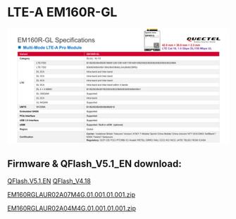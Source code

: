 # LTE-A EM160R-GL

![](https://raw.githubusercontent.com/4IceG/Personal_data/master/EM160R-GL.PNG)

## Firmware & QFlash_V5.1_EN download:
<a href="https://www.easypaste.org/file/n2AotGpX/QFlash.V5.1.EN.zip?lang=pl" title="QFlash_V4.18">QFlash.V5.1.EN</a>
<a href="https://drive.google.com/file/d/1RxYTDpxjcLEUSPtSRoa5lkxE_8eJMAeb/view?usp=sharing" title="QFlash_V4.18">QFlash_V4.18</a>

<a href="https://www.easypaste.org/file/OEJS61np/EM160RGLAUR02A07M4G.01.001.01.001.zip?lang=pl" title="QFlash_V4.18">EM160RGLAUR02A07M4G.01.001.01.001.zip</a>

<a href="https://www.easypaste.org/file/xP6fTb0S/EM160RGLAUR02A04M4G.01.001.01.001.zip?lang=pl" title="QFlash_V4.18">EM160RGLAUR02A04M4G.01.001.01.001.zip</a>

